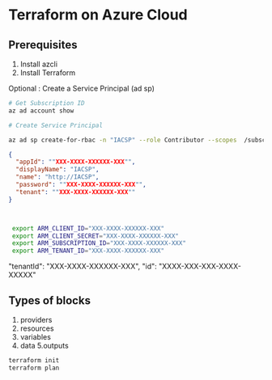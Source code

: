 # Terraform on Azure Cloud 

## Prerequisites

1. Install azcli
2. Install Terraform

Optional :
Create a Service Principal (ad sp)


```bash
# Get Subscription ID
az ad account show

# Create Service Principal

az ad sp create-for-rbac -n "IACSP" --role Contributor --scopes  /subscriptions/"XXXXXX-xxxx-xxxx-xxx-xxxxxxxxx"/
```      

```json
{
  "appId": ""XXX-XXXX-XXXXXX-XXX"",
  "displayName": "IACSP",
  "name": "http://IACSP",
  "password": ""XXX-XXXX-XXXXXX-XXX"",
  "tenant": ""XXX-XXXX-XXXXXX-XXX""
}




```
```bash
 export ARM_CLIENT_ID="XXX-XXXX-XXXXXX-XXX"
 export ARM_CLIENT_SECRET="XXX-XXXX-XXXXXX-XXX"
 export ARM_SUBSCRIPTION_ID="XXX-XXXX-XXXXXX-XXX"
 export ARM_TENANT_ID="XXX-XXXX-XXXXXX-XXX"
```



"tenantId": "XXX-XXXX-XXXXXX-XXX",
"id": "XXXX-XXX-XXX-XXXX-XXXXX"


## Types of blocks

1. providers
2. resources
3. variables
4. data
5.outputs



```bash
terraform init
terraform plan
```
